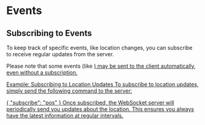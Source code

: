 # Events

## Subscribing to Events
To keep track of specific events, like location changes, you can subscribe to receive regular updates from the server.

<tip>
Please note that some events (like <a href="System-Events.md"/>) may be sent to the client automatically, even without a subscription.
</tip>

Example: Subscribing to Location Updates
To subscribe to location updates, simply send the following command to the server:

<code-block lang="json">
{
    "subscribe": "pos"
}
</code-block>
Once subscribed, the WebSocket server will periodically send you updates about the location. This ensures you always have the latest information at regular intervals.